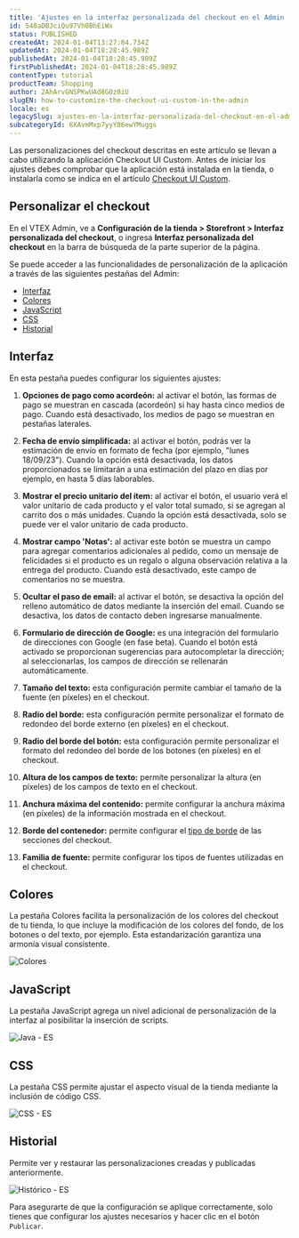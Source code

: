 ```yaml
---
title: 'Ajustes en la interfaz personalizada del checkout en el Admin '
id: 548aDBJciQu97Vh0BhEiWx
status: PUBLISHED
createdAt: 2024-01-04T13:27:04.734Z
updatedAt: 2024-01-04T18:28:45.989Z
publishedAt: 2024-01-04T18:28:45.989Z
firstPublishedAt: 2024-01-04T18:28:45.989Z
contentType: tutorial
productTeam: Shopping
author: 2AhArvGNSPKwUAd8GOz0iU
slugEN: how-to-customize-the-checkout-ui-custom-in-the-admin
locale: es
legacySlug: ajustes-en-la-interfaz-personalizada-del-checkout-en-el-admin
subcategoryId: 6XAvmMxp7yyY06ewYMuggs
---
```


Las personalizaciones del checkout descritas en este artículo se llevan a cabo utilizando la aplicación Checkout UI Custom. Antes de iniciar los ajustes debes comprobar que la aplicación está instalada en la tienda, o instalarla como se indica en el artículo [Checkout UI Custom](https://developers.vtex.com/docs/apps/vtex.checkout-ui-custom).

## Personalizar el checkout

En el VTEX Admin, ve a **Configuración de la tienda > Storefront > Interfaz personalizada del checkout**, o ingresa **Interfaz personalizada del checkout** en la barra de búsqueda de la parte superior de la página. 

Se puede acceder a las funcionalidades de personalización de la aplicación a través de las siguientes pestañas del Admin:

* [Interfaz](#interfaz)
* [Colores](#colores)
* [JavaScript](#javascript)
* [CSS](#css)
* [Historial](#historial)

## Interfaz

En esta pestaña puedes configurar los siguientes ajustes:

1. **Opciones de pago como acordeón:** al activar el botón, las formas de pago se muestran en cascada (acordeón) si hay hasta cinco medios de pago. Cuando está desactivado, los medios de pago se muestran en pestañas laterales.

2. **Fecha de envío simplificada:** al activar el botón, podrás ver la estimación de envío en formato de fecha (por ejemplo, "lunes 18/09/23").  Cuando la opción está desactivada, los datos proporcionados se limitarán a una estimación del plazo en días por ejemplo, en hasta 5 días laborables.

3. **Mostrar el precio unitario del ítem:** al activar el botón, el usuario verá el valor unitario de cada producto y el valor total sumado, si se agregan al carrito dos o más unidades. Cuando la opción está desactivada, solo se puede ver el valor unitario de cada producto.

4. **Mostrar campo 'Notas':** al activar este botón se muestra un campo para agregar comentarios adicionales al pedido, como un mensaje de felicidades si el producto es un regalo o alguna observación relativa a la entrega del producto. Cuando está desactivado, este campo de comentarios no se muestra.

5. **Ocultar el paso de email:** al activar el botón, se desactiva la opción del relleno automático de datos mediante la inserción del email. Cuando se desactiva, los datos de contacto deben ingresarse manualmente.

6. **Formulario de dirección de Google:** es una integración del formulario de direcciones con Google (en fase beta). Cuando el botón está activado se proporcionan sugerencias para autocompletar la dirección; al seleccionarlas, los campos de dirección se rellenarán automáticamente.

7. **Tamaño del texto:** esta configuración permite cambiar el tamaño de la fuente (en píxeles) en el checkout.

8. **Radio del borde:** esta configuración permite personalizar el formato de redondeo del borde externo (en píxeles) en el checkout.

9. **Radio del borde del botón:** esta configuración permite personalizar el formato del redondeo del borde de los botones (en píxeles) en el checkout.

10. **Altura de los campos de texto:** permite personalizar la altura (en píxeles) de los campos de texto en el checkout.

11. **Anchura máxima del contenido:** permite configurar la anchura máxima (en píxeles) de la información mostrada en el checkout.

12. **Borde del contenedor:** permite configurar el [tipo de borde](https://www.w3schools.com/css/css_border.asp) de las secciones del checkout.

13. **Familia de fuente:** permite configurar los tipos de fuentes utilizadas en el checkout.

## Colores

La pestaña Colores facilita la personalización de los colores del checkout de tu tienda, lo que incluye la modificación de los colores del fondo, de los botones o del texto, por ejemplo. Esta estandarización garantiza una armonía visual consistente.

![Colores](https://images.ctfassets.net/alneenqid6w5/4H44wWoSRkxqorAvMIIdtG/a6ded356e1627c5cc91465aaca09c047/Colores_-_ES.png)

## JavaScript

La pestaña JavaScript agrega un nivel adicional de personalización de la interfaz al posibilitar la inserción de scripts.

![Java - ES](https://images.ctfassets.net/alneenqid6w5/2Uz2vqftUh4RvMsMwuO6OR/828e33a5b4a8a02130e3c63de6588dfe/Java_-_ES.png)

## CSS

La pestaña CSS permite ajustar el aspecto visual de la tienda mediante la inclusión de código CSS.

![CSS - ES](https://images.ctfassets.net/alneenqid6w5/70CMxJWujBZ9qK4bCseGeH/415c6d4c0d23401f7293a94b585da15c/CSS_-_ES.png)

## Historial

Permite ver y restaurar las personalizaciones creadas y publicadas anteriormente.

![Histórico - ES](https://images.ctfassets.net/alneenqid6w5/6C0VthFtBjKP4S3aSS2BaX/5f06f5a14093fa8f112e0fc08b3f686a/Hist_rico_-_ES.png)

Para asegurarte de que la configuración se aplique correctamente, solo tienes que configurar los ajustes necesarios y hacer clic en el botón `Publicar`.

